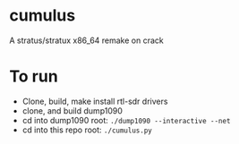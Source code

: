 # cumulus
A stratus/stratux x86_64 remake on crack

# To run
* Clone, build, make install rtl-sdr drivers
* clone, and build dump1090
* cd into dump1090 root: `./dump1090 --interactive --net`
* cd into this repo root: `./cumulus.py`
